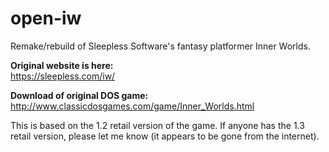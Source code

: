 # open-iw
Remake/rebuild of Sleepless Software's fantasy platformer Inner Worlds.

**Original website is here:**  
https://sleepless.com/iw/

**Download of original DOS game:**  
http://www.classicdosgames.com/game/Inner_Worlds.html


This is based on the 1.2 retail version of the game. If anyone has the 1.3 retail version, please let me know (it appears to be gone from the internet).